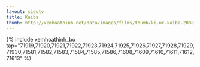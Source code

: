 ```yaml
---
layout: sieutv
title: Kaiba
thumb: http://xemhoathinh.net/data/images/films/thumb/ki-uc-kaiba-2008.jpg
---
```

{% include xemhoathinh_bo tap="71919,71920,71921,71922,71923,71924,71925,71926,71927,71928,71929,71930,71581,71582,71583,71584,71585,71586,71608,71609,71610,71611,71612,71613" %} 
